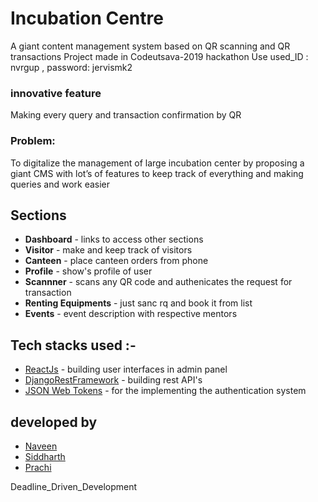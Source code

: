 # Incubation Centre

A giant content management system based on QR scanning and QR transactions
Project made in Codeutsava-2019 hackathon
Use used_ID : nvrgup , password: jervismk2



### innovative feature
Making every query and transaction confirmation by QR
### Problem: 
To digitalize the management of large incubation center by proposing a giant CMS with lot’s of features to keep track  of everything and making queries and work easier

## Sections

  - **Dashboard** - links to access other sections
  - **Visitor** - make and keep track of visitors
  - **Canteen** - place canteen orders from phone
  - **Profile** - show's profile of user
  - **Scannner** - scans any QR code and authenicates the request for transaction
  - **Renting Equipments** - just sanc rq and book it from list
  - **Events** - event description with respective mentors




## Tech stacks used :-
* [ReactJs](https://reactjs.org/) - building user interfaces in admin panel
* [DjangoRestFramework](https://www.django-rest-framework.org/) - building rest API's 
* [JSON Web Tokens](https://www.django-rest-framework.org/api-guide/authentication/) - for the implementing the authentication system


## developed by
- [Naveen](https://github.com/naveennvrgup)
- [Siddharth](https://github.com/siddharthshah3030)
- [Prachi](https://github.com/Prachiagrawal1)

Deadline_Driven_Development



